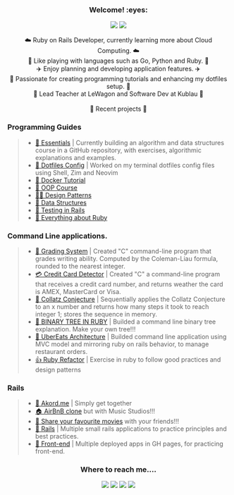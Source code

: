 <h3 align="center">Welcome! :eyes:</h3>

<p align="center"><img src="https://profile-counter.glitch.me/{daniel-enqz}/count.svg"> <img src="http://ForTheBadge.com/images/badges/built-with-love.svg"></p>

<p align="center">
  ☁️ Ruby on Rails Developer, currently learning more about Cloud Computing. ☁️
  <br>
  🐠 Like playing with languages such as Go, Python and Ruby. 🐠
  <br>
  ✈️ Enjoy planning and developing application features. ✈️
  <br>
  🍁 Passionate for creating programming tutorials and enhancing my dotfiles setup. 🍁
  <br>
  🚚 Lead Teacher at LeWagon and Software Dev at Kublau 🚚
  <br>
  <br>
🌱 Recent projects 🌱

### Programming Guides
>- [💙 Essentials](https://github.com/daniel-enqz/daniel-enqz/tree/main/PROGRAMMING_COURSE💙) | Currently building an algorithm and data structures course in a GitHub repository, with exercises, algorithmic explanations and examples.<br>
>- [🎽 Dotfiles Config](https://github.com/daniel-enqz/daniel-enqz/blob/main/DOTFILES.md) | Worked on my terminal dotfiles config files using Shell, Zim and Neovim<br>
>- [🐳 Docker Tutorial](https://github.com/daniel-enqz/ruby-corners-100/tree/master/DOCKER_IN_RAILS%20)<br>
>- [🧢 OOP Course](https://github.com/daniel-enqz/daniel-enqz/tree/main/PROGRAMMING_COURSE💙/🎉%20OBJECT%20ORIENTED%20DESIGN)<br>
>- [🧞‍♂️ Design Patterns](https://github.com/daniel-enqz/daniel-enqz/tree/main/PROGRAMMING_COURSE💙/🎉%20OBJECT%20ORIENTED%20DESIGN/🍀%20DESIGN_PATTERNS)<br>
>- [🚎 Data Structures](https://github.com/daniel-enqz/daniel-enqz/tree/main/PROGRAMMING_COURSE💙/🐬DATA_STRUCTURES)<br>
>- [🦕 Testing in Rails](https://github.com/daniel-enqz/ruby-corners-100/tree/master/TDD)<br>
>- [🧵 Everything about Ruby](https://github.com/daniel-enqz/ruby-corners-100)<br>
   

### Command Line applications.
>- [🥇 Grading System](https://github.com/daniel-enqz/daniel-enqz/blob/main/PROGRAMMING_COURSE💙/💻Excercises/C/readability.c) | Created "C" command-line program that grades writing ability. Computed by the Coleman-Liau formula, rounded to the nearest integer.<br>
>- [💳 Credit Card Detector](https://github.com/daniel-enqz/daniel-enqz/blob/main/PROGRAMMING_COURSE💙/💻Excercises/C/credit.c) | Created "C" a command-line program that receives a credit card number, and returns weather the card is AMEX, MasterCard or Visa.<br>
>- [🤔 Collatz Conjecture](https://github.com/daniel-enqz/daniel-enqz/tree/main/projects/CollatzConjecture) | Sequentially applies the Collatz Conjecture to an x number and returns how many steps it took to reach integer 1; stores the sequence in memory.<br>
>- [🌳 BINARY TREE IN RUBY](https://github.com/daniel-enqz/daniel-enqz/tree/main/PROGRAMMING_COURSE💙/🐬DATA_STRUCTURES/TREES) | Builded a command line binary tree explanation. Make your own tree!!!<br>
>- [🍔 UberEats Architecture](https://github.com/daniel-enqz/daniel-enqz/tree/main/projects/FoodDelivery) | Builded command line application using MVC model and mirroring ruby on rails behavior, to manage restaurant orders.<br>
>- [👍 Ruby Refactor](https://github.com/daniel-enqz/GildedRoseRefactor) | Exercise in ruby to follow good practices and design patterns<br>
  
### Rails
>- [📆 Akord.me](https://github.com/daniel-enqz/akord) | Simply get together<br>
>- [🏠 AirBnB clone](https://github.com/daniel-enqz/studio) but with Music Studios!!!<br>
>- [🍿 Share your favourite movies](https://github.com/daniel-enqz/rails-watch-list) with your friends!!!<br>
>- [💃 Rails](https://github.com/stars/daniel-enqz/lists/rails) | Multiple small rails applications to practice principles and best practices.<br> 
>- [🍍 Front-end](https://github.com/stars/daniel-enqz/lists/web) | Multiple deployed apps in GH pages, for practicing front-end.<br> 
</p>


<h3 align="center">Where to reach me....</h2>
<p align="center">
<a href="https://www.linkedin.com/in/daniel-enqz/"><img src="https://img.shields.io/badge/LinkedIn-0077B5?style=for-the-badge&logo=linkedin&logoColor=white"></a>
<a href="mailto:dan17.em@gmail.com"><img src="https://img.shields.io/badge/Gmail-D14836?style=for-the-badge&logo=gmail&logoColor=white"></a>
<a href="https://twitter.com/Daniel__enqz"><img src="https://img.shields.io/badge/daniel_enqz-%231DA1F2.svg?style=for-the-badge&logo=Twitter&logoColor=white"></a>
<a href="https://www.youtube.com/channel/UCvZjEjGU4CVIrQknOSMfpXQ"><img src="https://img.shields.io/badge/Daniel Enqz-FF0000?style=for-the-badge&logo=youtube&logoColor=white"></a>
</p>
